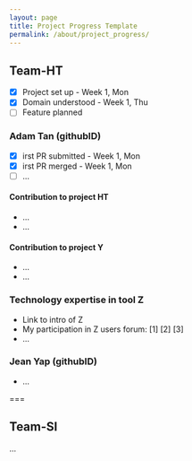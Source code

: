 ```yaml
---
layout: page
title: Project Progress Template
permalink: /about/project_progress/
---
```


## Team-HT
* [x] Project set up - Week 1, Mon
* [x] Domain understood - Week 1, Thu
* [ ] Feature planned

### Adam Tan (githubID)
* [x] irst PR submitted - Week 1, Mon
* [x] irst PR merged - Week 1, Mon
* [ ] ...

#### Contribution to project HT
* ...
* ...

#### Contribution to project Y
* ...
* ...

### Technology expertise in tool Z
* Link to intro of Z
* My participation in Z users forum: [1] [2] [3]
* ...

### Jean Yap (githubID)
* ...

===

## Team-SI
...
